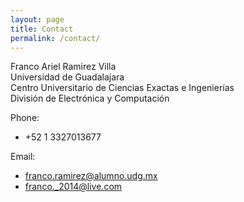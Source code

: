 ```yaml
---
layout: page
title: Contact
permalink: /contact/
---
```


Franco Ariel Ramirez Villa  
Universidad de Guadalajara  
Centro Universitario de Ciencias Exactas e Ingenierías  
División de Electrónica y Computación

Phone:

- +52 1 3327013677

Email:

- <a href="mailto:franco.ramirez@alumno.udg.mx">franco.ramirez@alumno.udg.mx</a>
- <a href="mailto:franco._2014@live.com">franco.\_2014@live.com </a>
